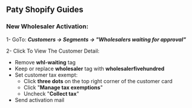 ## Paty Shopify Guides

### New Wholesaler Activation:

1- GoTo: ___Customers -> Segments -> "Wholesalers waiting for approval"___

2- Click To View The Customer Detail:
- Remove **whl-waiting** tag
- Keep or replace **wholesaler** tag with **wholesalerfivehundred**
- Set customer tax exempt:
  - Click **three dots** on the top right corner of the customer card
  - Click "**Manage tax exemptions**" 
  - Uncheck "**Collect tax**"
- Send activation mail
